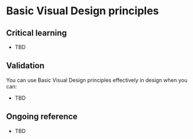 Basic Visual Design principles
=====

Critical learning
-----------------

* TBD

Validation
----------

You can use Basic Visual Design principles effectively in design when you can:

* TBD

Ongoing reference
-----------------

* TBD

